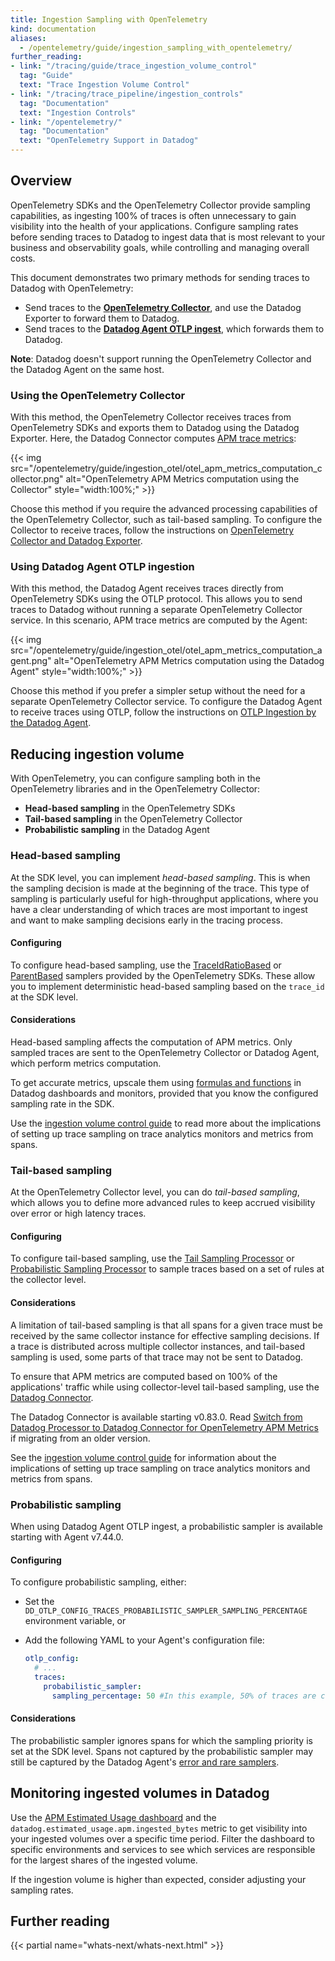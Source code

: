 ```yaml
---
title: Ingestion Sampling with OpenTelemetry
kind: documentation
aliases:
  - /opentelemetry/guide/ingestion_sampling_with_opentelemetry/
further_reading:
- link: "/tracing/guide/trace_ingestion_volume_control"
  tag: "Guide"
  text: "Trace Ingestion Volume Control"
- link: "/tracing/trace_pipeline/ingestion_controls"
  tag: "Documentation"
  text: "Ingestion Controls"
- link: "/opentelemetry/"
  tag: "Documentation"
  text: "OpenTelemetry Support in Datadog"
---
```


## Overview

OpenTelemetry SDKs and the OpenTelemetry Collector provide sampling capabilities, as ingesting 100% of traces is often unnecessary to gain visibility into the health of your applications. Configure sampling rates before sending traces to Datadog to ingest data that is most relevant to your business and observability goals, while controlling and managing overall costs.

This document demonstrates two primary methods for sending traces to Datadog with OpenTelemetry:

- Send traces to the **[OpenTelemetry Collector][1]**, and use the Datadog Exporter to forward them to Datadog.
- Send traces to the **[Datadog Agent OTLP ingest][3]**, which forwards them to Datadog.

**Note**: Datadog doesn't support running the OpenTelemetry Collector and the Datadog Agent on the same host.

### Using the OpenTelemetry Collector

With this method, the OpenTelemetry Collector receives traces from OpenTelemetry SDKs and exports them to Datadog using the Datadog Exporter. Here, the Datadog Connector computes [APM trace metrics][4]:

{{< img src="/opentelemetry/guide/ingestion_otel/otel_apm_metrics_computation_collector.png" alt="OpenTelemetry APM Metrics computation using the Collector" style="width:100%;" >}}

Choose this method if you require the advanced processing capabilities of the OpenTelemetry Collector, such as tail-based sampling. To configure the Collector to receive traces, follow the instructions on [OpenTelemetry Collector and Datadog Exporter][16].

### Using Datadog Agent OTLP ingestion

With this method, the Datadog Agent receives traces directly from OpenTelemetry SDKs using the OTLP protocol. This allows you to send traces to Datadog without running a separate OpenTelemetry Collector service. In this scenario, APM trace metrics are computed by the Agent:

{{< img src="/opentelemetry/guide/ingestion_otel/otel_apm_metrics_computation_agent.png" alt="OpenTelemetry APM Metrics computation using the Datadog Agent" style="width:100%;" >}}

Choose this method if you prefer a simpler setup without the need for a separate OpenTelemetry Collector service. To configure the Datadog Agent to receive traces using OTLP, follow the instructions on [OTLP Ingestion by the Datadog Agent][15].

## Reducing ingestion volume

With OpenTelemetry, you can configure sampling both in the OpenTelemetry libraries and in the OpenTelemetry Collector: 

- **Head-based sampling** in the OpenTelemetry SDKs
- **Tail-based sampling** in the OpenTelemetry Collector
- **Probabilistic sampling** in the Datadog Agent

### Head-based sampling

At the SDK level, you can implement _head-based sampling_. This is when the sampling decision is made at the beginning of the trace. This type of sampling is particularly useful for high-throughput applications, where you have a clear understanding of which traces are most important to ingest and want to make sampling decisions early in the tracing process.

#### Configuring

To configure head-based sampling, use the [TraceIdRatioBased][5] or [ParentBased][6] samplers provided by the OpenTelemetry SDKs. These allow you to implement deterministic head-based sampling based on the `trace_id` at the SDK level.

#### Considerations

Head-based sampling affects the computation of APM metrics. Only sampled traces are sent to the OpenTelemetry Collector or Datadog Agent, which perform metrics computation.

To get accurate metrics, upscale them using [formulas and functions][7] in Datadog dashboards and monitors, provided that you know the configured sampling rate in the SDK.

Use the [ingestion volume control guide][8] to read more about the implications of setting up trace sampling on trace analytics monitors and metrics from spans.


### Tail-based sampling

At the OpenTelemetry Collector level, you can do _tail-based sampling_, which allows you to define more advanced rules to keep accrued visibility over error or high latency traces.

#### Configuring

To configure tail-based sampling, use the [Tail Sampling Processor][9] or [Probabilistic Sampling Processor][10] to sample traces based on a set of rules at the collector level.

#### Considerations

A limitation of tail-based sampling is that all spans for a given trace must be received by the same collector instance for effective sampling decisions. If a trace is distributed across multiple collector instances, and tail-based sampling is used, some parts of that trace may not be sent to Datadog.

To ensure that APM metrics are computed based on 100% of the applications' traffic while using collector-level tail-based sampling, use the [Datadog Connector][11].

<div class="alert alert-info">The Datadog Connector is available starting v0.83.0. Read <a href="/opentelemetry/guide/switch_from_processor_to_connector">Switch from Datadog Processor to Datadog Connector for OpenTelemetry APM Metrics</a> if migrating from an older version.</div>

See the [ingestion volume control guide][8] for information about the implications of setting up trace sampling on trace analytics monitors and metrics from spans.

### Probabilistic sampling

When using Datadog Agent OTLP ingest, a probabilistic sampler is available starting with Agent v7.44.0. 

#### Configuring

To configure probabilistic sampling, either:

- Set the `DD_OTLP_CONFIG_TRACES_PROBABILISTIC_SAMPLER_SAMPLING_PERCENTAGE` environment variable, or
- Add the following YAML to your Agent's configuration file:

  ```yaml
  otlp_config:
    # ...
    traces:
      probabilistic_sampler:
        sampling_percentage: 50 #In this example, 50% of traces are captured.
  ```
#### Considerations

The probabilistic sampler ignores spans for which the sampling priority is set at the SDK level. Spans not captured by the probabilistic sampler may still be captured by the Datadog Agent's [error and rare samplers][12].

## Monitoring ingested volumes in Datadog

Use the [APM Estimated Usage dashboard][13] and the `datadog.estimated_usage.apm.ingested_bytes` metric to get visibility into your ingested volumes over a specific time period. Filter the dashboard to specific environments and services to see which services are responsible for the largest shares of the ingested volume.

If the ingestion volume is higher than expected, consider adjusting your sampling rates.

## Further reading

{{< partial name="whats-next/whats-next.html" >}}

[1]: /opentelemetry/otel_collector_datadog_exporter
[2]: /opentelemetry/otel_collector_datadog_exporter/?tab=alongsidetheagent#step-5---run-the-collector
[3]: /opentelemetry/otlp_ingest_in_the_agent
[4]: /tracing/metrics/metrics_namespace/
[5]: https://github.com/open-telemetry/opentelemetry-specification/blob/main/specification/trace/sdk.md#traceidratiobased
[6]: https://github.com/open-telemetry/opentelemetry-specification/blob/main/specification/trace/sdk.md#parentbased
[7]: /dashboards/functions/#add-a-function
[8]: /tracing/guide/trace_ingestion_volume_control/#effects-of-reducing-trace-ingestion-volume
[9]: https://github.com/open-telemetry/opentelemetry-collector-contrib/blob/main/processor/tailsamplingprocessor/README.md
[10]: https://github.com/open-telemetry/opentelemetry-collector-contrib/blob/main/processor/probabilisticsamplerprocessor/README.md
[11]: https://github.com/open-telemetry/opentelemetry-collector-contrib/tree/main/connector/datadogconnector#datadog-connector
[12]: /tracing/trace_pipeline/ingestion_mechanisms/#error-and-rare-traces
[13]: https://app.datadoghq.com/dash/integration/apm_estimated_usage
[14]: /opentelemetry/guide/migration/
[15]: /opentelemetry/interoperability/otlp_ingest_in_the_agent/?tab=host
[16]: /opentelemetry/collector_exporter/